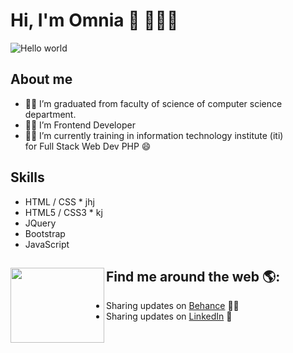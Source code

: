 # Hi, I'm Omnia 👋 👩🏾‍💻

<img src="https://raw.githubusercontent.com/sagar-viradiya/sagar-viradiya/master/resources/banner.png" alt="Hello world">

## About me
- 👨‍💻 I’m graduated from faculty of science of computer science department.
- 👨‍💻 I’m Frontend Developer 
- 👨‍💻 I’m currently training in information technology institute (iti) <br>
      for Full Stack Web Dev PHP 😄

## Skills
   * HTML / CSS                      * jhj
   * HTML5 / CSS3                    * kj
   * JQuery
   * Bootstrap
   * JavaScript
   
  ## Find me around the web 🌎: <a href="https://github.com/OmniaAhmed208"><img align="left" width="150" height="120" src="https://img.icons8.com/color/2x/laptop.png"></a>
   - Sharing updates on <a href="https://www.behance.net/omniaahmed48">Behance</a> 👨‍💻
   - Sharing updates on <a href="linkedin.com/in/omnia-ahmed-686729247">LinkedIn</a> 💼

<!--
### Hi there 👋
**OmniaAhmed208/OmniaAhmed208** is a ✨ _special_ ✨ repository because its `README.md` (this file) appears on your GitHub profile.

Here are some ideas to get you started:

- 🔭 I’m currently working on ...
- 🌱 I’m currently learning ...
- 👯 I’m looking to collaborate on ...
- 🤔 I’m looking for help with ...
- 💬 Ask me about ...
- 📫 How to reach me: ...
- 😄 Pronouns: ...
- ⚡ Fun fact: ...
-->
